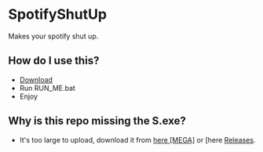 # SpotifyShutUp
Makes your spotify shut up.

## How do I use this?
* [Download](https://github.com/Takaovi/SpotifyShutUp/archive/Public.zip)
* Run RUN_ME.bat
* Enjoy

## Why is this repo missing the S.exe?
* It's too large to upload, download it from [here [MEGA]](https://mega.nz/file/mKYEVT7A#6vdTcTide4u5liZBSYN1diSvJqKC35avvV_PknEAAz8) or [here [Releases](https://github.com/Takaovi/SpotifyShutUp/archive/Public.zip).
